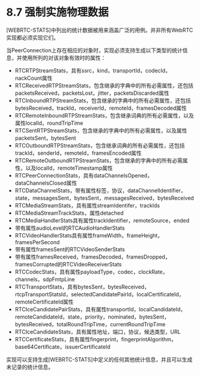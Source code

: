 # 8.7 强制实施物理数据

[WEBRTC-STATS]中列出的统计数据被用来涵盖广泛的用例。并非所有WebRTC实现都必须实现它们。

当PeerConnection上存在相应的对象时，实现必须支持生成以下类型的统计信息，并使用所列的对该对象有效时的属性：

- RTCRTPStreamStats，具有ssrc，kind，transportId，codecId，nackCount属性
- RTCReceivedRTPStreamStats，包含继承的字典中的所有必需属性，还包括packetsReceived，packetsLost，jitter，packetsDiscarded属性
- RTCInboundRTPStreamStats，包含继承的字典中的所有必需属性，还包括bytesReceived，trackId，receiverId，remoteId，framesDecoded属性
- RTCRemoteInboundRTPStreamStats，包含继承词典的所有必需属性，以及属性localId，roundTripTime
- RTCSentRTPStreamStats，包含继承的字典中的所有必需属性，以及属性packetsSent，bytesSent
- RTCOutboundRTPStreamStats，包含继承词典的所有必需属性，还包括trackId，senderId，remoteId，framesEncoded属性
- RTCRemoteOutboundRTPStreamStats，包含继承的字典中的所有必需属性，以及localId，remoteTimestamp属性
- RTCPeerConnectionStats，具有dataChannelsOpened，dataChannelsClosed属性
- RTCDataChannelStats，带有属性标签，协议，dataChannelIdentifier，state，messagesSent，bytesSent，messagesReceived，bytesReceived
- RTCMediaStreamStats，具有属性streamIdentifer，trackIds
- RTCMediaStreamTrackStats，属性detached
- RTCMediaHandlerStats具有属性trackIdentifier，remoteSource，ended
- 带有属性audioLevel的RTCAudioHandlerStats
- RTCVideoHandlerStats具有属性frameWidth，frameHeight，framesPerSecond
- 带有属性framesSent的RTCVideoSenderStats
- 带有属性framesReceived，framesDecoded，framesDropped，framesCorrupted的RTCVideoReceiverStats
- RTCCodecStats，具有属性payloadType，codec，clockRate，channels，sdpFmtpLine
- RTCTransportStats，具有bytesSent，bytesReceived，rtcpTransportStatsId，selectedCandidatePairId，localCertificateId，remoteCertificateId属性
- RTCIceCandidatePairStats，具有属性transportId，localCandidateId，remoteCandidateId，state，priority，nominated，bytesSent，bytesReceived，totalRoundTripTime，currentRoundTripTime
- RTCIceCandidateStats，具有属性地址，端口，协议，候选类型，URL
- RTCCertificateStats，具有属性fingerprint，fingerprintAlgorithm，base64Certificate，issuerCertificateId

实现可以支持生成[WEBRTC-STATS]中定义的任何其他统计信息，并且可以生成未记录的统计信息。
